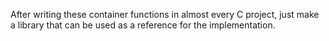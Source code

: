 After writing these container functions in almost every C project, just make a library that can be used as a reference for the implementation.